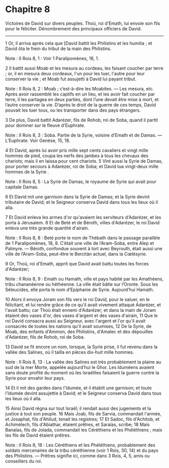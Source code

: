 # Chapitre 8

Victoires de David sur divers peuples.
Thoü, roi d’Emath, lui envoie son fils pour le féliciter.
Dénombrement des principaux officiers de David.

***

1 Or, il arriva après cela que [David battit les Philistins et les humilia ; et David ôta le frein du tribut de la main des Philistins.

<span class="bible-note">Note : </span> II Rois 8, 1 : Voir 1 Paralipomènes, 18, 1.


2 Il battit aussi Moab et les mesura au cordeau, les faisant coucher par terre ; or, il en mesura deux cordeaux, l'un pour les tuer, l'autre pour leur conserver la vie ; et Moab fut assujetti à David lui payant tribut.

<span class="bible-note">Note : </span> II Rois 8, 2 : Moab ; c’est-à-dire les Moabites. ― Les mesura, etc. Après avoir rassemblé les captifs en un lieu, et les avoir fait coucher par terre, il les partagea en deux parties, dont l’une devait être mise à mort, et l’autre conserver la vie. D’après le droit de la guerre de ces temps, David pouvait les tuer tous, ou les transporter dans des pays étrangers.


3 De plus, David battit Adarézer, fils de Rohob, roi de Soba, quand il partit pour dominer sur le fleuve d'Euphrate.

<span class="bible-note">Note : </span> II Rois 8, 3 : Soba. Partie de la Syrie, voisine d’Emath et de Damas. ― L’Euphrate. Voir Genèse, 15, 18.

4 Et David, après lui avoir pris mille sept cents cavaliers et vingt mille hommes de pied, coupa les nerfs des jambes à tous les chevaux des chariots; mais il en laissa pour cent chariots. 5 Vint aussi la Syrie de Damas, pour porter secours à Adarézer, roi de Soba; et David tua vingt-deux mille hommes de la Syrie .

<span class="bible-note">Note : </span> II Rois 8, 5 : La Syrie de Damas, le royaume de Syrie qui avait pour capitale Damas.

6 Et David mit une garnison dans la Syrie de Damas; et la Syrie devint tributaire de David; et le Seigneur conserva David dans tous les lieux où il alla.


7 Et David enleva les armes d'or qu'avaient les serviteurs d'Adarézer, et les porta à Jérusalem. 8 Et de Beté et de Béroth, villes d'Adarézer, le roi David enleva une très grande quantité d'airain.

<span class="bible-note">Note : </span> II Rois 8, 8 : Beté porte le nom de Thébath dans le passage parallèle de 1 Paralipomènes, 18, 8. C’était une ville de l’Aram-Soba, entre Alep et Palmyre. ― Béroth, confondue souvent à tort avec Beyrouth, était aussi une ville de l’Aram-Soba, peut-être le Bercitàn actuel, dans la Cœlésyrie.


9 Or, Thoü, roi d'Emath, apprit que David avait battu toutes les forces d'Adarézer;

<span class="bible-note">Note : </span> II Rois 8, 9 : Emath ou Hamath, ville et pays habité par les Amathéens, tribu chananéenne ou héthéenne. La ville était bâtie sur l’Oronte. Sous les Séleucides, elle porta le nom d’Epiphanie de Syrie. Aujourd’hui Hamath.

10 Alors il envoya Joram son fils vers le roi David, pour le saluer, en le félicitant, et lui rendre grâce de ce qu'il avait vivement attaqué Adarézer, et l'avait battu; car Thoü était ennemi d'Adarézer; et dans la main de Joram étaient des vases d'or, des vases d'argent et des vases d'airain, 11 Que le roi David consacra aussi au Seigneur, avec l'argent et l'or qu'il avait consacrés de toutes les nations qu'il avait soumises, 12 De la Syrie, de Moab, des enfants d'Ammon, des Philistins, d'Amalec et des dépouilles d'Adarézer, fils de Rohob, roi de Soba.


13 David se fit encore un nom, lorsque, la Syrie prise, il fut revenu dans la vallée des Salines, où il tailla en pièces dix-huit mille hommes.

<span class="bible-note">Note : </span> II Rois 8, 13 : La vallée des Salines est très probablement la plaine au sud de la mer Morte, appelée aujourd’hui le Ghor. Les Iduméens avaient sans doute profité du moment où les Israélites faisaient la guerre contre la Syrie pour envahir leur pays.

14 Et il mit des gardes dans l'Idumée, et il établit une garnison; et toute l'Idumée devint assujettie à David; et le Seigneur conserva David dans tous les lieux où il alla.


15 Ainsi David régna sur tout Israël; il rendait aussi des jugements et la justice à tout son peuple. 16 Mais Joab, fils de Sarvia, commandait l'armée, et Josaphat, fils d'Ahilud, tenait les registres; 17 Et Sadoc, fils d'Achitob, et Achimélech, fils d'Abiathar, étaient prêtres, et Saraïas, scribe; 18 Mais Banaïas, fils de Joïada, commandait les Céréthiens et les Phéléthiens ; mais les fils de David étaient prêtres.

<span class="bible-note">Note : </span> II Rois 8, 18 : Les Céréthiens et les Phéléthiens, probablement des soldats mercenaires de la tribu céréthienne (voir 1 Rois, 30, 14) et du pays des Philistins. ― Prêtres signifie ici, comme dans 3 Rois, 4, 5, amis ou conseillers du roi.

